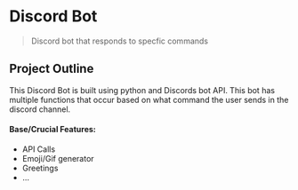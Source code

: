 # Discord Bot

> Discord bot that responds to specfic commands

## Project Outline
This Discord Bot is built using python and Discords bot API. This bot has multiple functions that occur based on what command the user sends in the discord channel.

#### Base/Crucial Features:
- API Calls
- Emoji/Gif generator
- Greetings
- ...

